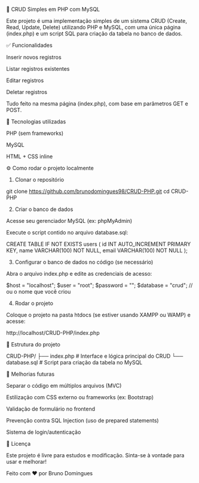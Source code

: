 📄 CRUD Simples em PHP com MySQL

Este projeto é uma implementação simples de um sistema CRUD (Create, Read, Update, Delete) utilizando PHP e MySQL, com uma única página (index.php) e um script SQL para criação da tabela no banco de dados.

✅ Funcionalidades

Inserir novos registros

Listar registros existentes

Editar registros

Deletar registros

Tudo feito na mesma página (index.php), com base em parâmetros GET e POST.

🚀 Tecnologias utilizadas

PHP (sem frameworks)

MySQL

HTML + CSS inline

⚙️ Como rodar o projeto localmente

1. Clonar o repositório

git clone https://github.com/brunodomingues98/CRUD-PHP.git
cd CRUD-PHP

2. Criar o banco de dados

Acesse seu gerenciador MySQL (ex: phpMyAdmin)

Execute o script contido no arquivo database.sql:

CREATE TABLE IF NOT EXISTS users (
  id INT AUTO_INCREMENT PRIMARY KEY,
  name VARCHAR(100) NOT NULL,
  email VARCHAR(100) NOT NULL
);

3. Configurar o banco de dados no código (se necessário)

Abra o arquivo index.php e edite as credenciais de acesso:

$host = "localhost";
$user = "root";
$password = "";
$database = "crud"; // ou o nome que você criou

4. Rodar o projeto

Coloque o projeto na pasta htdocs (se estiver usando XAMPP ou WAMP) e acesse:

http://localhost/CRUD-PHP/index.php

📁 Estrutura do projeto

CRUD-PHP/
├── index.php        # Interface e lógica principal do CRUD
└── database.sql     # Script para criação da tabela no MySQL

📌 Melhorias futuras

Separar o código em múltiplos arquivos (MVC)

Estilização com CSS externo ou frameworks (ex: Bootstrap)

Validação de formulário no frontend

Prevenção contra SQL Injection (uso de prepared statements)

Sistema de login/autenticação

📜 Licença

Este projeto é livre para estudos e modificação. Sinta-se à vontade para usar e melhorar!

Feito com ❤️ por Bruno Domingues

